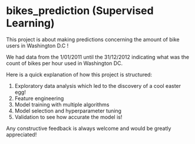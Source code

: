 # bikes_prediction (Supervised Learning)
This project is about making predictions concerning the amount of bike users in Washington D.C !

We had data from the 1/01/2011 until the 31/12/2012 indicating what was the count of bikes per hour used in Washington DC.


Here is a quick explanation of how this project is structured:
1) Exploratory data analysis which led to the discovery of a cool easter egg!
2) Feature engineering 
3) Model training with multiple algorithms
4) Model selection and hyperparameter tuning
5) Validation to see how accurate the model is!

Any constructive feedback is always welcome and would be greatly appreciated!
